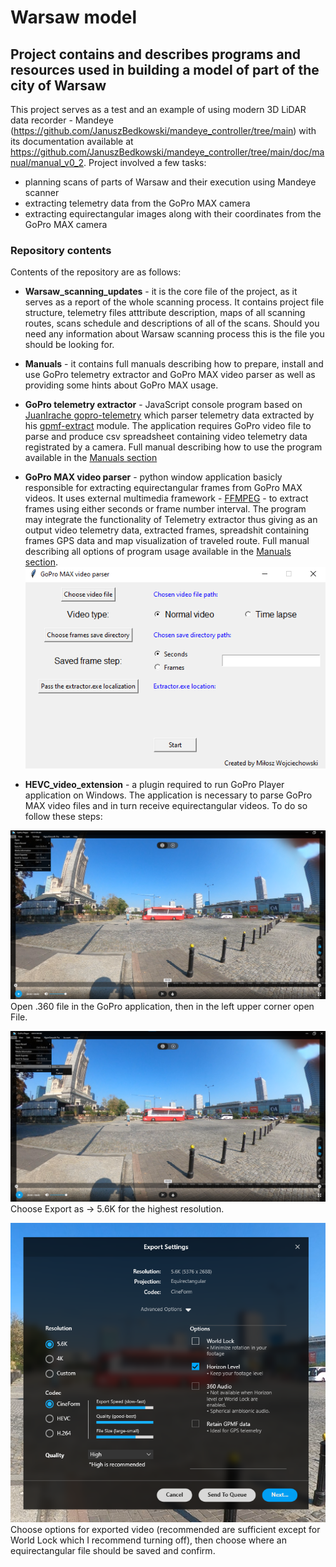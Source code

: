 # Warsaw model

## Project contains and describes programs and resources used in building a model of part of the city of Warsaw

This project serves as a test and an example of using modern 3D LiDAR data recorder - Mandeye (https://github.com/JanuszBedkowski/mandeye_controller/tree/main) with its documentation available at https://github.com/JanuszBedkowski/mandeye_controller/tree/main/doc/manual/manual_v0_2. Project involved a few tasks:
- planning scans of parts of Warsaw and their execution using Mandeye scanner
- extracting telemetry data from the GoPro MAX camera
- extracting equirectangular images along with their coordinates from the GoPro MAX camera

### Repository contents

Contents of the repository are as follows:
- **Warsaw_scanning_updates** - it is the core file of the project, as it serves as a report of the whole scanning process. It contains project file structure, telemetry files atttribute description, maps of all scanning routes, scans schedule and descriptions of all of the scans. Should you need any information about Warsaw scanning process this is the file you should be looking for.
- **Manuals** - it contains full manuals describing how to prepare, install and use GoPro telemetry extractor and GoPro MAX video parser as well as providing some hints about GoPro MAX usage.
- **GoPro telemetry extractor** - JavaScript console program based on [JuanIrache gopro-telemetry](https://github.com/JuanIrache/gopro-telemetry/tree/9c44de1e7e7fe0fd6bc0da211b5c2bae65d19924) which parser telemetry data extracted by his [gpmf-extract](https://github.com/JuanIrache/gpmf-extract/tree/a0bdd225f64c4ecda53bc0797f586ffe8b53e039) module. The application requires GoPro video file to parse and produce csv spreadsheet containing video telemetry data registrated by a camera. Full manual describing how to use the program available in the [Manuals section](https://github.com/miloszwojciechowski/Warsaw-model/tree/v1.0/Manuals/Telemetry_extractor)
- **GoPro MAX video parser** - python window application basicly responsible for extracting equirectangular frames from GoPro MAX videos. It uses external multimedia framework - [FFMPEG](https://ffmpeg.org) - to extract frames using either seconds or frame number interval. The program may integrate the functionality of Telemetry extractor thus giving as an output video telemetry data, extracted frames, spreadshit containing frames GPS data and map visualization of traveled route. Full manual describing all options of program usage available in the [Manuals section](https://github.com/miloszwojciechowski/Warsaw-model/tree/v1.0/Manuals/GoPro_MAX_video_parser).
![](https://github.com/miloszwojciechowski/Warsaw-model/blob/v1.0/Manuals/GoPro_MAX_video_parser/images/window1.png)

- **HEVC_video_extension** - a plugin required to run GoPro Player application on Windows. The application is necessary to parse GoPro MAX video files and in turn receive equirectangular videos. To do so follow these steps:<br />


![](https://github.com/miloszwojciechowski/Warsaw-model/blob/main/Manuals/GoPro-app-images/1.png)
Open .360 file in the GoPro application, then in the left upper corner open File.

![](https://github.com/miloszwojciechowski/Warsaw-model/blob/main/Manuals/GoPro-app-images/2.png)
Choose Export as -> 5.6K for the highest resolution.

![](https://github.com/miloszwojciechowski/Warsaw-model/blob/main/Manuals/GoPro-app-images/3.png) <br />
Choose options for exported video (recommended are sufficient except for World Lock which I recommend turning off), then choose where an equirectangular file should be saved and confirm.
